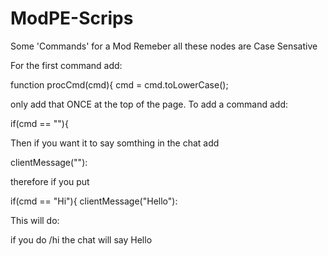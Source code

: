 # ModPE-Scrips
Some 'Commands' for a Mod Remeber all these nodes are Case Sensative

For the first command add:

function procCmd(cmd){
cmd = cmd.toLowerCase();

only add that ONCE at the top of the page.
To add a command add:

if(cmd == "<command>"){

Then if you want it to say somthing in the chat add

clientMessage(""):


therefore if you put

if(cmd == "Hi"){
clientMessage("Hello"):

This will do:

if you do /hi the chat will say Hello
